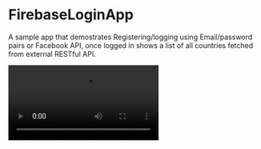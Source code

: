 # FirebaseLoginApp

A sample app that demostrates Registering/logging using Email/password pairs or Facebook API, once logged in shows a list of all countries fetched from external RESTful API.

![Test giffy](https://github.com/ConanCode96/FirebaseLoginApp/blob/master/1l6PkGX.mp4)
